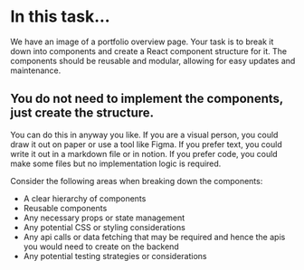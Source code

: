 # In this task...

We have an image of a portfolio overview page. Your task is to break it down into components and create a React component structure for it. The components should be reusable and modular, allowing for easy updates and maintenance.

## You do not need to implement the components, just create the structure.

You can do this in anyway you like. If you are a visual person, you could draw it out on paper or use a tool like Figma. If you prefer text, you could write it out in a markdown file or in notion. If you prefer code, you could make some files but no implementation logic is required.

Consider the following areas when breaking down the components:

- A clear hierarchy of components
- Reusable components
- Any necessary props or state management
- Any potential CSS or styling considerations
- Any api calls or data fetching that may be required and hence the apis you would need to create on the backend
- Any potential testing strategies or considerations
